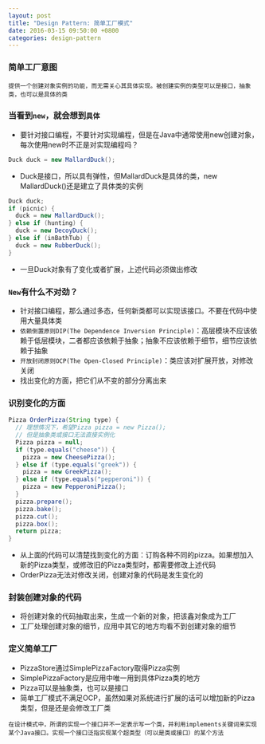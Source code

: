 ```yaml
---
layout: post
title: "Design Pattern: 简单工厂模式"
date: 2016-03-15 09:50:00 +0800
categories: design-pattern
---
```

### 简单工厂意图
`提供一个创建对象实例的功能，而无需关心其具体实现。被创建实例的类型可以是接口，抽象类，也可以是具体的类`

### 当看到`new`，就会想到`具体`
* 要针对接口编程，不要针对实现编程，但是在Java中通常使用new创建对象，每次使用new时不正是对实现编程吗？

```java
Duck duck = new MallardDuck();
```
* Duck是接口，所以具有弹性，但MallardDuck是具体的类，new MallardDuck()还是建立了具体类的实例

```java
Duck duck;
if (picnic) {
  duck = new MallardDuck();
} else if (hunting) {
  duck = new DecoyDuck();
} else if (inBathTub) {
  duck = new RubberDuck();
}
```
* 一旦Duck对象有了变化或者扩展，上述代码必须做出修改

### `New`有什么不对劲？
* 针对接口编程，那么通过多态，任何新类都可以实现该接口。不要在代码中使用大量具体类
* `依赖倒置原则DIP(The Dependence Inversion Principle)`：高层模块不应该依赖于低层模块，二者都应该依赖于抽象；抽象不应该依赖于细节，细节应该依赖于抽象
* `开放封闭原则OCP(The Open-Closed Principle)`：类应该对扩展开放，对修改关闭
* 找出变化的方面，把它们从不变的部分分离出来

### 识别变化的方面

```java
Pizza OrderPizza(String type) {
  // 理想情况下，希望Pizza pizza = new Pizza();
  // 但是抽象类或接口无法直接实例化
  Pizza pizza = null;
  if (type.equals("cheese")) {
    pizza = new CheesePizza();
  } else if (type.equals("greek")) {
    pizza = new GreekPizza();
  } else if (type.equals("pepperoni")) {
    pizza = new PepperoniPizza();
  }
  pizza.prepare();
  pizza.bake();
  pizza.cut();
  pizza.box();
  return pizza;
}
```
* 从上面的代码可以清楚找到变化的方面：订购各种不同的pizza。如果想加入新的Pizza类型，或修改旧的Pizza类型时，都需要修改上述代码
* OrderPizza无法对修改关闭，创建对象的代码是发生变化的

### 封装创建对象的代码
* 将创建对象的代码抽取出来，生成一个新的对象，把该鑫对象成为工厂
* 工厂处理创建对象的细节，应用中其它的地方均看不到创建对象的细节

### 定义简单工厂
* PizzaStore通过SimplePizzaFactory取得Pizza实例
* SimplePizzaFactory是应用中唯一用到具体Pizza类的地方
* Pizza可以是抽象类，也可以是接口
* 简单工厂模式不满足OCP，虽然如果对系统进行扩展的话可以增加新的Pizza类型，但是还是会修改工厂类

`在设计模式中，所谓的实现一个接口并不一定表示写一个类，并利用implements关键词来实现某个Java接口。实现一个接口泛指实现某个超类型（可以是类或接口）的某个方法`
